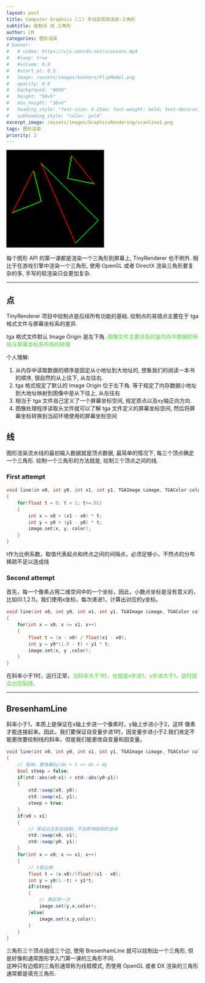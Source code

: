 ```yaml
---
layout: post
title: Computer Graphics (二) 手动实现软渲染-三角形
subtitle: 绘制点 线 三角形
author: LM
categories: 图形渲染
# banner:
#   # video: https://vjs.zencdn.net/v/oceans.mp4
#   #loop: true
#   #volume: 0.8
#   #start_at: 8.5
#   image: /assets/images/banners/FlipModel.png
#   opacity: 0.8
#   background: "#000"
#   height: "50vh"
#   min_height: "38vh"
#   heading_style: "font-size: 4.25em; font-weight: bold; text-decoration: underline"
#   subheading_style: "color: gold"
excerpt_image: /assets/images/GraphicsRendering/scanline1.png
tags: 图形渲染
priority: 2
---
```


![banner](/assets/images/GraphicsRendering/scanline1.png)  

每个图形 API 的第一课都是渲染一个三角形到屏幕上, TinyRenderer 也不例外. 相比于在游戏引擎中渲染一个三角形, 使用 OpenGL 或者 DirectX 渲染三角形要复杂的多, 手写的软渲染只会更加复杂.  

---  

## 点
TinyRenderer 项目中绘制点是后续所有功能的基础. 绘制点的易错点主要在于 tga 格式文件与屏幕坐标系的差异.  

tga 格式文件默认 Image Origin 是左下角. <span style='color:#4cd137'>图像文件主要涉及的是内存中数据的布局与屏幕坐标系布局的转换</span>  

个人理解:  
1. 从内存中读取数据的顺序是固定从小地址到大地址的, 想象我们的阅读一本书的顺序, 很自然的从上往下, 从左往右. 
2. tga 格式规定了默认的 Image Origin 位于左下角. 等于规定了内存数据小地址到大地址映射到图像中是从下往上, 从左往右  
3. 相当于 tga 文件自己定义了一个屏幕坐标空间, 规定原点以及xy轴正向方向.
4. 图像处理程序读取头文件就可以了解 tga 文件定义的屏幕坐标空间, 然后将屏幕坐标转换到当前环境使用的屏幕坐标空间

## 线
图形渲染流水线的最初输入数据就是顶点数据, 最简单的情况下, 每三个顶点确定一个三角形. 绘制一个三角形的方法就是, 绘制三个顶点之间的线.   

### First attempt
```cpp 
void line(in x0, int y0, int x1, int y1, TGAImage &image, TGAColor color)
{
    for(float t = 0; t < 1; t+=.01)
    {
        int x = x0 + (x1 - x0) * t;
        int y = y0 + (y1 - y0) * t;
        image.set(x, y, color);
    }    
}
```
t作为比例系数，取值代表起点和终点之间的间隔点，必须足够小，不然点的分布稀疏不足以连成线

### Second attempt
首先，每一个像素占用二维空间中的一个坐标，因此，小数点坐标是没有意义的，比如(0.1,2.1)。我们使用x坐标，每次递进1，计算出对应的y坐标。
```cpp 
void line(int x0, int y0, int x1, int y1, TGAImage &image, TGAColor color)
{
    for(int x = x0; x <= x1; x++)
    {
        float t = (x - x0) / float(x1 - x0);
        int y = y0*(1.0 - t) + y1 * t;
        image.set(x, y ,color);
    }
}
```  


在斜率小于1时，运行正常，<span style='color:#4cd137'>当斜率大于1时，也就是x步进1，y步进大于1，这时就会出现裂缝。</span>  

---  
 
## BresenhamLine
斜率小于1，本质上是保证在x轴上步进一个像素时，y轴上步进小于2，这样 像素才能连接起来。因此，我们要保证自变量步进1时，因变量步进小于2.我们肯定不能更改要绘制线的斜率，但是我们能更改自变量和因变量。
```csharp 
void line(int x0, int y0, int x1, int y1, TGAImage &image, TGAColor color)
{
    // 陡峭，意味着dy/dx > 1 => dx < dy
    bool steep = false;
    if(std::abs(x0-x1) < std::abs(y0-y1))
    {
        std::swap(x0, y0);
        std::swap(x1, y1);
        steep = true;
    }
    if(x0 > x1)
    {
        // 保证从左到右绘制，不会影响绘制的坐标
        std::swap(x0, x1);
        std::swap(y0, y1);
    }
    for(int x = x0; x <= x1; x++)
    {
        // t是比例
        float t = (x-x0)/(float)(x1 - x0);
        int y = y0(1.-t) + y1*t;
        if(steep)
        {
            // 再反转一次
            image.set(y,x,color);
        }else{
            image.set(x,y,color);
        }
    }
}
```  

三角形三个顶点组成三个边, 使用 BresenhamLine 就可以绘制出一个三角形, 但是好像和通常图形学入门第一课的三角形不同.  
这种只有边框的三角形通常称为线框模式, 而使用 OpenGL 或者 DX 渲染的三角形通常都是填充三角形.  